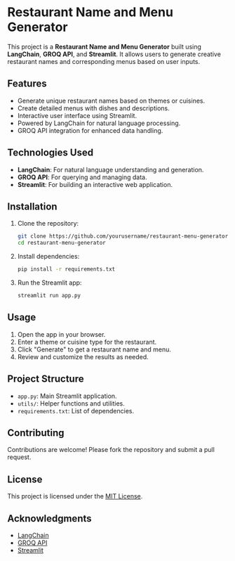 # Restaurant Name and Menu Generator

This project is a **Restaurant Name and Menu Generator** built using **LangChain**, **GROQ API**, and **Streamlit**. It allows users to generate creative restaurant names and corresponding menus based on user inputs.

## Features

- Generate unique restaurant names based on themes or cuisines.
- Create detailed menus with dishes and descriptions.
- Interactive user interface using Streamlit.
- Powered by LangChain for natural language processing.
- GROQ API integration for enhanced data handling.

## Technologies Used

- **LangChain**: For natural language understanding and generation.
- **GROQ API**: For querying and managing data.
- **Streamlit**: For building an interactive web application.

## Installation

1. Clone the repository:
    ```bash
    git clone https://github.com/yourusername/restaurant-menu-generator.git
    cd restaurant-menu-generator
    ```

2. Install dependencies:
    ```bash
    pip install -r requirements.txt
    ```

3. Run the Streamlit app:
    ```bash
    streamlit run app.py
    ```

## Usage

1. Open the app in your browser.
2. Enter a theme or cuisine type for the restaurant.
3. Click "Generate" to get a restaurant name and menu.
4. Review and customize the results as needed.

## Project Structure

- `app.py`: Main Streamlit application.
- `utils/`: Helper functions and utilities.
- `requirements.txt`: List of dependencies.

## Contributing

Contributions are welcome! Please fork the repository and submit a pull request.

## License

This project is licensed under the [MIT License](LICENSE).

## Acknowledgments

- [LangChain](https://langchain.com)
- [GROQ API](https://groq.com)
- [Streamlit](https://streamlit.io)
